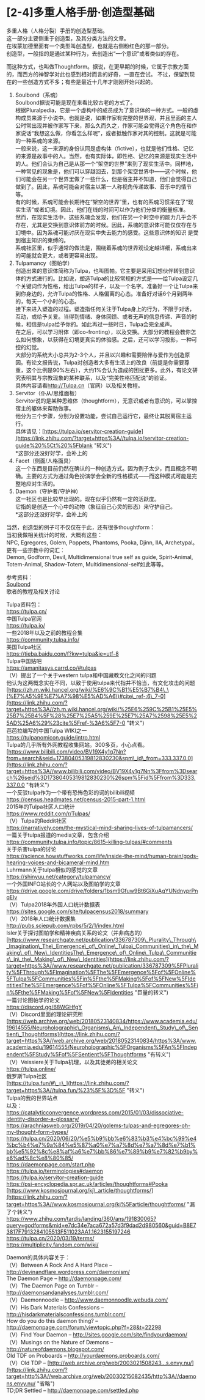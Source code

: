 # \[2-4\]多重人格手册·创造型基础

多重人格（人格分裂）手册的创造型基础。  
这一部分主要侧重于创造型，及其分类方法的文章。  
在埃蒙加德里面有一个类型叫创造型，也就是右侧粉红色的那一部分。  
创造型，一般指的是通过某种行为，去创造出“一个意识”或者类似的存在。

而这种方式，也叫做Thoughtform。据说，在更早期的时候，它属于宗教方面的，而西方的神智学对此也感到相对而言的好奇，一直在尝试。
不过，保留到现在的一些创造方式不多；有些是最近十几年才刚刚开始兴起的。

1. Soulbond（系魂）  
	Soulbond据说可能是现在来看比较古老的方式了。  
	根据Pluralpedia，它是一个虚构中的成员成为了意识体的一种方式。一般的虚构成员来源于小说中。也就是说，如果作家有完整的世界观，并且里面的主人公时常出现并被作家写下来，那么久而久之，作家可能会觉得这个角色在和作家说话“我想这么做，你看怎么样呢”，或者抵触作家对其的控制。这就是可能的一种系魂的来源。  
	一般来说，这一来源的身份认同是虚构体（fictive），也就是他们性格、记忆的来源是故事中的人。当然，也有实际体，即性格、记忆的来源是现实生活中的人。他们会认为自己是从那一个“架空的世界”来到了现实生活中。同样地，一种常见的现象是，他们可以穿越回去，到那个架空世界中——这个时候，他们可能会在另一个世界里做了一些什么，但是宿主并不知道，他们会觉得自己做到了。因此，系魂可能会对宿主以第一人称视角传递故事、音乐中的情节等。  
	有的时候，系魂可能会长期待在“架空的世界”里，也有的系魂习惯呆在了“现实生活”或者幻境。因此，他们在线的时间可以作为他们分类的衡量标准。  
	然而，在现实生活中，这些系魂会发现，他们在另一个时空中的能力几乎会不存在，尤其是交换到意识体前方的时候。因此，系魂的意识体可能仅仅存在与幻境中。因为系魂可能讨厌在现实中失去能力的感受。这些意识体的知识 是受到宿主知识的束缚的。  
	系魂社区里，似乎通常的做法是，围绕着系魂的世界观设定越详细，系魂出来的可能就会更大，或者更容易出现。
2. Tulpamancy（图帕学）  
	创造出来的意识体简称为Tulpa，也叫图帕。它主要是采用幻想伙伴转到意识体的方式进行的。比如说，塑造Tulpa的比较常规的方式是——给Tulpa设定几个关键词作为性格，给出Tulpa的样子，以及一个名字。准备好一个让Tulpa来到你身边的，允许Tulpa的性格、人格偏离的心态。准备好对话6个月到两年的，每天一个小时的心态。  
	接下来进入塑造的过程。塑造指任何关注于Tulpa身上的行为，不限于对话，互动，或给予关爱。当得到情绪、身体回馈、或者无声的信息传递、声音的时候，相信是tulpa给予你的。如此再过一些时日，Tulpa会完全成声。  
	在之后，可以学习附体（即co-fronting），以及交换。大部分的教程会教你怎么如何想象，以获得在幻境更真实的体验感。之后，还可以学习投影，一种可控的幻觉。  
	大部分的系统大小总共为2-3个人，并且以兴趣和需要陪伴与爱作为创造原因。有论文报告说，Tulpa对创造者大多有生活上的改良（前提是你需要尊重，这个比例是90%左右），大约1%会认为造成的困扰更多。此外，有论文研究表明其与宗教现象的某种联系，以及“完美性格匹配说”的验证。  
	具体内容请看<http://Tulpa.cn>（官网）以及相关教程。
3. Servitor（仆从/思维面板）  
	Servitor说的是某种思维体（thoughtform），无意识或者有意识的，可以掌控宿主的躯体来帮助做事。  
	他分为三个步骤，分别为设置功能，尝试自己运行它，最终让其脱离宿主运行。  
	具体请见：[https://tulpa.io/servitor-creation-guide](https://link.zhihu.com/?target=https%3A//tulpa.io/servitor-creation-guide%20%5Ct%20%5Fblank "转义")  
	\*这部分还没好好学，会补上的
4. Facet（侧面/人格面具）  
	这一个东西是目前仍然在确认的一种创造方式。因为例子太少，而且概念不明确。主要的方式为通过角色扮演学会全新的性格模式——而这种模式可能是完整地应对生活的。
5. Daemon（守护者/守护神）  
	这一社区也是比较早出现的。现在似乎仍然有一定的活跃度。  
	它指的是创造一个心中的动物（象征自己心灵的形态）来守护自己。  
	\*这部分还没好好学，会补上的

当然，创造型的例子可不仅仅在于此，还有很多thoughtform：  
当初我做相关统计的时候，大概有这些：  
NPC, Egregores, Golem, Poppets, Phantoms, Pooka, Djinn, IIA, Archetypal。  
更有一些宗教中的词汇：  
Demon, Godform, Devil, Multidimensional true self as guide, Spirit-Animal, Totem-Animal, Shadow-Totem, Multidimensional-self如此等等。

参考资料：  
[Soulbond](https://link.zhihu.com/?target=https%3A//pluralpedia.org/w/Soulbond)  
歌者的教程及相关讨论

Tulpa资料包：  
<https://tulpa.cn/>  
中国Tulpa官网  
<https://tulpa.io/>  
一些2018年以及之前的教程合集  
<https://community.tulpa.info/>  
美国Tulpa社区  
<https://tieba.baidu.com/f?kw=tulpa&ie=utf-8>  
Tulpa中国贴吧  
<https://amanitasys.carrd.co/#tulpas>  
（V）提出了一个关于western tulpa和中国藏教文化之间的问题  
他认为这两概念实在不同，以致于使用tulpa来代指并不恰当，有文化攻击的问题  
[https://zh.m.wiki.hancel.org/wiki/%E6%9C%B1%E5%B7%B4\_\(%E7%A5%9E%E7%A7%98%E5%AD%A6\)#cite\_ref-:6\_7-0](https://link.zhihu.com/?target=https%3A//zh.m.wiki.hancel.org/wiki/%25E6%259C%25B1%25E5%25B7%25B4%5F%28%25E7%25A5%259E%25E7%25A7%2598%25E5%25AD%25A6%29%23cite%5Fref-%3A6%5F7-0 "转义")  
芭芭拉编写的中国Tulpa WIKI之一  
<https://tulpanomicon.guide/intro.html>  
Tulpa的几乎所有外网教程收集网站。300多页，小心点看。  
[https://www.bilibili.com/video/BV19X4y1g7Nn?from=search&seid=17380405319812830230&spm\_id\_from=333.337.0.0](https://link.zhihu.com/?target=https%3A//www.bilibili.com/video/BV19X4y1g7Nn%3Ffrom%3Dsearch%26seid%3D17380405319812830230%26spm%5Fid%5Ffrom%3D333.337.0.0 "有转义")  
一个反驳tulpa作为一个带有恐怖色彩的词的bilibili视频  
<https://census.headmates.net/census-2015-part-1.html>  
2015年的Tulpa社区人口统计  
<https://www.reddit.com/r/Tulpas/>  
（V）Tulpa的Reddit社区  
<https://narratively.com/the-mystical-mind-sharing-lives-of-tulpamancers/>  
一篇关于tulpa报道的media文章，包含介绍  
<https://community.tulpa.info/topic/8615-killing-tulpas/#comments>  
关于杀害tulpa的讨论  
<https://science.howstuffworks.com/life/inside-the-mind/human-brain/gods-hearing-voices-and-bicameral-mind.htm>  
Luhrmann关于tulpa相似的感觉的文章  
<https://shinyuu.net/category/tulpamancy/>  
一个外国INFO站长的个人网站以及图帕学的文章  
<https://drive.google.com/drive/folders/1bsm9Gfuw9Bt6GiXuAgYUNdnyprPnqElv>  
（V）Tulpa2018年外国人口统计数据表  
<https://sites.google.com/site/tulpacensus2018/summary>  
（V）2018年人口统计数据集  
<http://pubs.sciepub.com/rpbs/5/2/1/index.html>  
Isler关于探讨图帕学和精神疾病关系的论文（并非病态的）  
[https://www.researchgate.net/publication/336787309\_Plurality\_Through\_Imagination\_The\_Emergence\_of\_Online\_Tulpa\_Communities\_in\_the\_Making\_of\_New\_IdentitiesThe\_Emergence\_of\_Online\_Tulpa\_Communities\_in\_the\_Making\_of\_New\_Identities](https://link.zhihu.com/?target=https%3A//www.researchgate.net/publication/336787309%5FPlurality%5FThrough%5FImagination%5FThe%5FEmergence%5Fof%5FOnline%5FTulpa%5FCommunities%5Fin%5Fthe%5FMaking%5Fof%5FNew%5FIdentitiesThe%5FEmergence%5Fof%5FOnline%5FTulpa%5FCommunities%5Fin%5Fthe%5FMaking%5Fof%5FNew%5FIdentities "巨量的转义")  
一篇讨论图帕学的论文  
<https://discord.gg/68WGHfgY>  
（V）Discord里面的理论研究所  
[https://web.archive.org/web/20180523140834/https://www.academia.edu/19614555/Neuroholographic\_Organisms\_An\_Independent\_Study\_of\_Sentient\_Thoughtforms](https://link.zhihu.com/?target=https%3A//web.archive.org/web/20180523140834/https%3A/www.academia.edu/19614555/Neuroholographic%5FOrganisms%5FAn%5FIndependent%5FStudy%5Fof%5FSentient%5FThoughtforms "有转义")  
（V）Veissiere关于Tulpa机理，以及其徒弟的相关论文  
<https://tulpa.online/>  
俄罗斯Tulpa社区  
[https://tulpa.fun/#\_=\_](https://link.zhihu.com/?target=https%3A//tulpa.fun/%23%5F%3D%5F "转义")  
Tulpa的我的世界站点  
以及：  
<https://catalyticconvergence.wordpress.com/2015/01/03/dissociative-identity-disorder-a-glossary/>  
<https://arachniasweb.org/2019/04/20/golems-tulpas-and-egregores-oh-my-thought-form-types/>  
<https://tulpa.cn/2020/06/20/%e5%b9%bb%e6%83%b3%e4%bc%99%e4%bc%b4%e7%9a%84%e5%87%a0%e7%a7%8d%e7%a7%8d%e7%b1%bb%e5%92%8c%e8%af%a6%e7%bb%86%e7%89%b9%e7%82%b9by%e6%ad%8c%e8%80%85/>  
<https://daemonpage.com/start.php>  
<https://tulpa.io/terminologies#daemon>  
<https://tulpa.io/servitor-creation-guide>  
<https://psi-encyclopedia.spr.ac.uk/articles/thoughtforms#Pooka>  
[https://www.kosmosjournal.org/kj\_article/thoughtforms/](https://link.zhihu.com/?target=https%3A//www.kosmosjournal.org/kj%5Farticle/thoughtforms/ "漏了个转义")  
<https://www.zhihu.com/tardis/landing/360/ans/191830065?query=godforms&mid=e7dc34e7aca672a57d3f9dad2d980560&guid=B8E73817F7913284105513F511023AA1.1623155197246>  
<https://tulpa.cn/2020/03/19/terms/>  
<https://multiplicity.fandom.com/wiki/>

Daemon的具体内容关于：  
（V）Between A Rock And A Hard Place – <http://devinandflare.wordpress.com/daemonism/>  
The Daemon Page – <http://daemonpage.com/>  
（V）The Daemon Page on Tumblr – <http://daemonsandanalyses.tumblr.com/>  
（V）Daemonnoodle – <http://www.daemonnoodle.webuda.com/>  
（V）His Dark Materials Confessions – <http://hisdarkmaterialsconfessions.tumblr.com/>  
How do you do this daemon thing? – <http://daemonpage.com/forum/viewtopic.php?f=28&t=22298>  
（V）Find Your Daemon – <http://sites.google.com/site/findyourdaemon/>  
（V）Musings on the Nature of Dæmons – <http://natureofdaemons.blogspot.com/>  
Old TDF on Proboards – <http://yourdaemons.proboards.com/>  
（V）Old TDP – [http://web.archive.org/web/2003021508243…s.envy.nu/](https://link.zhihu.com/?target=http%3A//web.archive.org/web/20030215082435/http%3A//daemons.envy.nu/ "省略")  
TD;DR Settled – <http://daemonpage.com/settled.php>
